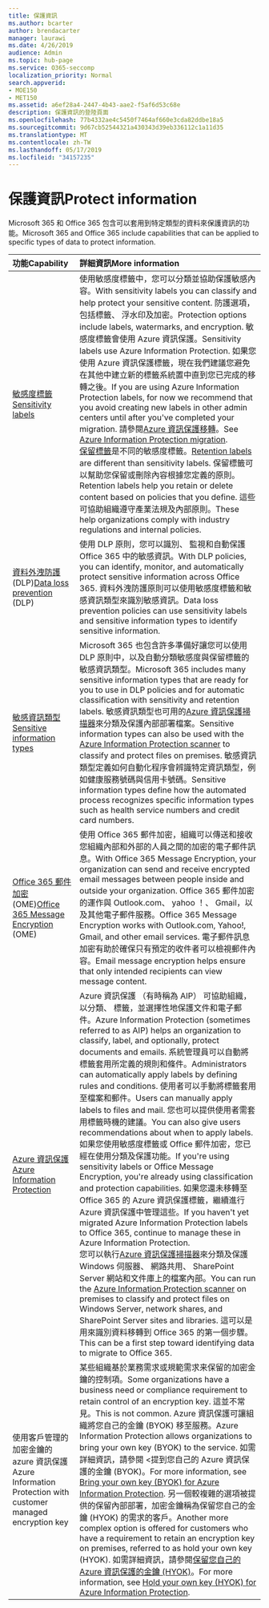 ```yaml
---
title: 保護資訊
ms.author: bcarter
author: brendacarter
manager: laurawi
ms.date: 4/26/2019
audience: Admin
ms.topic: hub-page
ms.service: O365-seccomp
localization_priority: Normal
search.appverid:
- MOE150
- MET150
ms.assetid: a6ef28a4-2447-4b43-aae2-f5af6d53c68e
description: 保護資訊的登陸頁面
ms.openlocfilehash: 77b4332ae4c5450f7464af660e3cda82ddbe18a5
ms.sourcegitcommit: 9d67cb52544321a430343d39eb336112c1a11d35
ms.translationtype: MT
ms.contentlocale: zh-TW
ms.lasthandoff: 05/17/2019
ms.locfileid: "34157235"
---
```

# <a name="protect-information"></a><span data-ttu-id="f5528-103">保護資訊</span><span class="sxs-lookup"><span data-stu-id="f5528-103">Protect information</span></span>

<span data-ttu-id="f5528-104">Microsoft 365 和 Office 365 包含可以套用到特定類型的資料來保護資訊的功能。</span><span class="sxs-lookup"><span data-stu-id="f5528-104">Microsoft 365 and Office 365 include capabilities that can be applied to specific types of data to protect information.</span></span>


|<span data-ttu-id="f5528-105">**功能**</span><span class="sxs-lookup"><span data-stu-id="f5528-105">**Capability**</span></span>|<span data-ttu-id="f5528-106">**詳細資訊**</span><span class="sxs-lookup"><span data-stu-id="f5528-106">**More information**</span></span>|
|:-----|:-----|
|[<span data-ttu-id="f5528-107">敏感度標籤</span><span class="sxs-lookup"><span data-stu-id="f5528-107">Sensitivity labels</span></span>](sensitivity-labels.md) <br/> |<span data-ttu-id="f5528-108">使用敏感度標籤中，您可以分類並協助保護敏感內容。</span><span class="sxs-lookup"><span data-stu-id="f5528-108">With sensitivity labels you can classify and help protect your sensitive content.</span></span> <span data-ttu-id="f5528-109">防護選項，包括標籤、 浮水印及加密。</span><span class="sxs-lookup"><span data-stu-id="f5528-109">Protection options include labels, watermarks, and encryption.</span></span> <span data-ttu-id="f5528-110">敏感度標籤會使用 Azure 資訊保護。</span><span class="sxs-lookup"><span data-stu-id="f5528-110">Sensitivity labels use Azure Information Protection.</span></span> <span data-ttu-id="f5528-111">如果您使用 Azure 資訊保護標籤，現在我們建議您避免在其他中建立新的標籤系統置中直到您已完成的移轉之後。</span><span class="sxs-lookup"><span data-stu-id="f5528-111">If you are using Azure Information Protection labels, for now we recommend that you avoid creating new labels in other admin centers until after you've completed your migration.</span></span> <span data-ttu-id="f5528-112">請參閱[Azure 資訊保護移轉](https://docs.microsoft.com/en-us/azure/information-protection/configure-policy-migrate-labels)。</span><span class="sxs-lookup"><span data-stu-id="f5528-112">See [Azure Information Protection migration](https://docs.microsoft.com/en-us/azure/information-protection/configure-policy-migrate-labels).</span></span> <br/> <span data-ttu-id="f5528-113">[保留標籤](retention-policies.md)是不同的敏感度標籤。</span><span class="sxs-lookup"><span data-stu-id="f5528-113">[Retention labels](retention-policies.md) are different than sensitivity labels.</span></span> <span data-ttu-id="f5528-114">保留標籤可以幫助您保留或刪除內容根據您定義的原則。</span><span class="sxs-lookup"><span data-stu-id="f5528-114">Retention labels help you retain or delete content based on policies that you define.</span></span> <span data-ttu-id="f5528-115">這些可協助組織遵守產業法規及內部原則。</span><span class="sxs-lookup"><span data-stu-id="f5528-115">These help organizations comply with industry regulations and internal policies.</span></span>|
|<span data-ttu-id="f5528-116">[資料外洩防護](data-loss-prevention-policies.md)(DLP)</span><span class="sxs-lookup"><span data-stu-id="f5528-116">[Data loss prevention](data-loss-prevention-policies.md) (DLP)</span></span>  <br/> |<span data-ttu-id="f5528-117">使用 DLP 原則，您可以識別、 監視和自動保護 Office 365 中的敏感資訊。</span><span class="sxs-lookup"><span data-stu-id="f5528-117">With DLP policies, you can identify, monitor, and automatically protect sensitive information across Office 365.</span></span> <span data-ttu-id="f5528-118">資料外洩防護原則可以使用敏感度標籤和敏感資訊類型來識別敏感資訊。</span><span class="sxs-lookup"><span data-stu-id="f5528-118">Data loss prevention policies can use sensitivity labels and sensitive information types to identify sensitive information.</span></span> <br/> |
|[<span data-ttu-id="f5528-119">敏感資訊類型</span><span class="sxs-lookup"><span data-stu-id="f5528-119">Sensitive information types</span></span>](what-the-sensitive-information-types-look-for.md) <br/> |<span data-ttu-id="f5528-120">Microsoft 365 也包含許多準備好讓您可以使用 DLP 原則中，以及自動分類敏感度與保留標籤的敏感資訊類型。</span><span class="sxs-lookup"><span data-stu-id="f5528-120">Microsoft 365 includes many sensitive information types that are ready for you to use in DLP policies and for automatic classification with sensitivity and retention labels.</span></span> <span data-ttu-id="f5528-121">敏感資訊類型也可用的[Azure 資訊保護掃描器](https://docs.microsoft.com/en-us/azure/information-protection/deploy-aip-scanner)來分類及保護內部部署檔案。</span><span class="sxs-lookup"><span data-stu-id="f5528-121">Sensitive information types can also be used with the [Azure Information Protection scanner](https://docs.microsoft.com/en-us/azure/information-protection/deploy-aip-scanner) to classify and protect files on premises.</span></span> <span data-ttu-id="f5528-122">敏感資訊類型定義如何自動化程序會辨識特定資訊類型，例如健康服務號碼與信用卡號碼。</span><span class="sxs-lookup"><span data-stu-id="f5528-122">Sensitive information types define how the automated process recognizes specific information types such as health service numbers and credit card numbers.</span></span>   <br/> |
|<span data-ttu-id="f5528-123">[Office 365 郵件加密](ome.md)(OME)</span><span class="sxs-lookup"><span data-stu-id="f5528-123">[Office 365 Message Encryption](ome.md) (OME)</span></span>  <br/> |<span data-ttu-id="f5528-124">使用 Office 365 郵件加密，組織可以傳送和接收您組織內部和外部的人員之間的加密的電子郵件訊息。</span><span class="sxs-lookup"><span data-stu-id="f5528-124">With Office 365 Message Encryption, your organization can send and receive encrypted email messages between people inside and outside your organization.</span></span> <span data-ttu-id="f5528-125">Office 365 郵件加密的運作與 Outlook.com、 yahoo ！、 Gmail，以及其他電子郵件服務。</span><span class="sxs-lookup"><span data-stu-id="f5528-125">Office 365 Message Encryption works with Outlook.com, Yahoo!, Gmail, and other email services.</span></span> <span data-ttu-id="f5528-126">電子郵件訊息加密有助於確保只有預定的收件者可以檢視郵件內容。</span><span class="sxs-lookup"><span data-stu-id="f5528-126">Email message encryption helps ensure that only intended recipients can view message content.</span></span> <br/> |
|[<span data-ttu-id="f5528-127">Azure 資訊保護</span><span class="sxs-lookup"><span data-stu-id="f5528-127">Azure Information Protection</span></span>](https://docs.microsoft.com/en-us/azure/information-protection/)<br/> |<span data-ttu-id="f5528-128">Azure 資訊保護 （有時稱為 AIP） 可協助組織，以分類、 標籤，並選擇性地保護文件和電子郵件。</span><span class="sxs-lookup"><span data-stu-id="f5528-128">Azure Information Protection (sometimes referred to as AIP) helps an organization to classify, label, and optionally, protect documents and emails.</span></span> <span data-ttu-id="f5528-129">系統管理員可以自動將標籤套用所定義的規則和條件。</span><span class="sxs-lookup"><span data-stu-id="f5528-129">Administrators can automatically apply labels by defining rules and conditions.</span></span> <span data-ttu-id="f5528-130">使用者可以手動將標籤套用至檔案和郵件。</span><span class="sxs-lookup"><span data-stu-id="f5528-130">Users can manually apply labels to files and mail.</span></span> <span data-ttu-id="f5528-131">您也可以提供使用者需套用標籤時機的建議。</span><span class="sxs-lookup"><span data-stu-id="f5528-131">You can also give users recommendations about when to apply labels.</span></span><br/> <span data-ttu-id="f5528-132">如果您使用敏感度標籤或 Office 郵件加密，您已經在使用分類及保護功能。</span><span class="sxs-lookup"><span data-stu-id="f5528-132">If you're using sensitivity labels or Office Message Encryption, you're already using classification and protection capabilities.</span></span> <span data-ttu-id="f5528-133">如果您還未移轉至 Office 365 的 Azure 資訊保護標籤，繼續進行 Azure 資訊保護中管理這些。</span><span class="sxs-lookup"><span data-stu-id="f5528-133">If you haven't yet migrated Azure Information Protection labels to Office 365, continue to manage these in Azure Information Protection.</span></span>  <br/><span data-ttu-id="f5528-134">您可以執行[Azure 資訊保護掃描器](https://docs.microsoft.com/en-us/azure/information-protection/deploy-aip-scanner)來分類及保護 Windows 伺服器、 網路共用、 SharePoint Server 網站和文件庫上的檔案內部。</span><span class="sxs-lookup"><span data-stu-id="f5528-134">You can run the [Azure Information Protection scanner](https://docs.microsoft.com/en-us/azure/information-protection/deploy-aip-scanner) on premises to classify and protect files on Windows Server, network shares, and SharePoint Server sites and libraries.</span></span> <span data-ttu-id="f5528-135">這可以是用來識別資料移轉到 Office 365 的第一個步驟。</span><span class="sxs-lookup"><span data-stu-id="f5528-135">This can be a first step toward identifying data to migrate to Office 365.</span></span>
|<span data-ttu-id="f5528-136">使用客戶管理的加密金鑰的 azure 資訊保護</span><span class="sxs-lookup"><span data-stu-id="f5528-136">Azure Information Protection with customer managed encryption key</span></span> <br/> |<span data-ttu-id="f5528-137">某些組織基於業務需求或規範需求来保留的加密金鑰的控制項。</span><span class="sxs-lookup"><span data-stu-id="f5528-137">Some organizations have a business need or compliance requirement to retain control of an encryption key.</span></span> <span data-ttu-id="f5528-138">這並不常見。</span><span class="sxs-lookup"><span data-stu-id="f5528-138">This is not common.</span></span> <span data-ttu-id="f5528-139">Azure 資訊保護可讓組織將您自己的金鑰 (BYOK) 移至服務。</span><span class="sxs-lookup"><span data-stu-id="f5528-139">Azure Information Protection allows organizations to bring your own key (BYOK) to the service.</span></span> <span data-ttu-id="f5528-140">如需詳細資訊，請參閱 <<c0>提到您自己的 Azure 資訊保護的金鑰 (BYOK)。</span><span class="sxs-lookup"><span data-stu-id="f5528-140">For more information, see [Bring your own key (BYOK) for Azure Information Protection](https://docs.microsoft.com/en-us/azure/information-protection/byok-price-restrictions).</span></span> <span data-ttu-id="f5528-141">另一個較複雜的選項被提供的保留內部部署，加密金鑰稱為保留您自己的金鑰 (HYOK) 的需求的客戶。</span><span class="sxs-lookup"><span data-stu-id="f5528-141">Another more complex option is offered for customers who have a requirement to retain an encryption key on premises, referred to as hold your own key (HYOK).</span></span>  <span data-ttu-id="f5528-142">如需詳細資訊，請參閱[保留您自己的 Azure 資訊保護的金鑰 (HYOK)](https://docs.microsoft.com/en-us/azure/information-protection/configure-adrms-restrictions)。</span><span class="sxs-lookup"><span data-stu-id="f5528-142">For more information, see [Hold your own key (HYOK) for Azure Information Protection](https://docs.microsoft.com/en-us/azure/information-protection/configure-adrms-restrictions).</span></span> <br/> |
    

